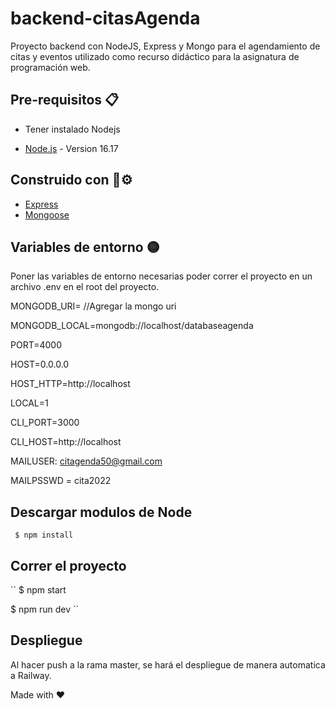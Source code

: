 # backend-citasAgenda

Proyecto backend con NodeJS, Express y Mongo para el agendamiento de citas y eventos utilizado como recurso didáctico para la asignatura de programación web.

## Pre-requisitos 📋

- Tener instalado Nodejs

* [Node.js](https://nodejs.org/en/blog/release/v16.17.0/) - Version 16.17

## Construido con 🔩⚙


* [Express](https://expressjs.com/) 
* [Mongoose](https://mongoosejs.com/)


## Variables de entorno 🟡

Poner las variables de entorno necesarias poder correr el proyecto en un archivo .env en el root del proyecto.


MONGODB_URI= //Agregar la mongo uri

MONGODB_LOCAL=mongodb://localhost/databaseagenda

PORT=4000

HOST=0.0.0.0

HOST_HTTP=http://localhost

LOCAL=1

CLI_PORT=3000

CLI_HOST=http://localhost 

MAILUSER: citagenda50@gmail.com  

MAILPSSWD = cita2022

## Descargar modulos de Node

`  $ npm install `

## Correr el proyecto

``
  $ npm start
  

  $ npm run dev 
``

## Despliegue

Al hacer push a la rama master, se hará el despliegue de manera automatica a Railway.

Made with ❤
